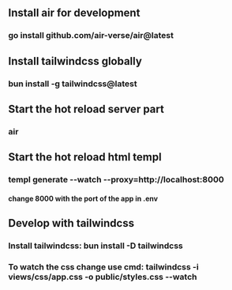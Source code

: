 ## Install air for development
### go install github.com/air-verse/air@latest

## Install tailwindcss globally
### bun install -g tailwindcss@latest

## Start the hot reload server part
### air

## Start the hot reload html templ
### templ generate --watch --proxy=http://localhost:8000
#### change 8000 with the port of the app in .env

## Develop with tailwindcss
### Install tailwindcss: bun install -D tailwindcss
### To watch the css change use cmd: tailwindcss -i views/css/app.css -o public/styles.css --watch
